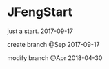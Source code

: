 # JFengStart
just a start.
2017-09-17

create branch @Sep
2017-09-17

modify branch @Apr
2018-04-30
